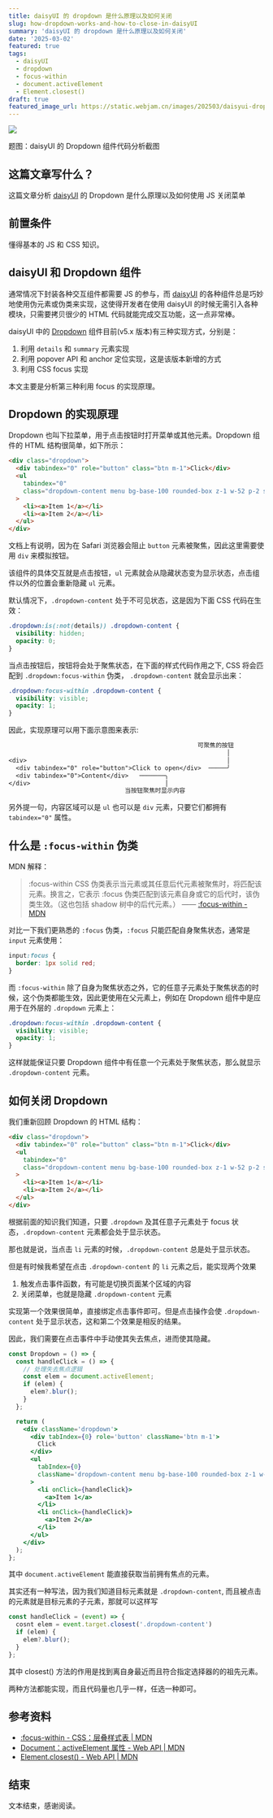 ```yaml
---
title: daisyUI 的 dropdown 是什么原理以及如何关闭
slug: how-dropdown-works-and-how-to-close-in-daisyUI
summary: 'daisyUI 的 dropdown 是什么原理以及如何关闭'
date: '2025-03-02'
featured: true
tags:
  - daisyUI
  - dropdown
  - focus-within
  - document.activeElement
  - Element.closest()
draft: true
featured_image_url: https://static.webjam.cn/images/202503/daisyui-dropdown.webp
---
```


![](https://static.webjam.cn/images/202503/daisyui-dropdown.webp)

题图：daisyUI 的 Dropdown 组件代码分析截图

## 这篇文章写什么？

这篇文章分析 [daisyUI](https://daisyui.com/) 的 Dropdown 是什么原理以及如何使用 JS 关闭菜单

## 前置条件

懂得基本的 JS 和 CSS 知识。

## daisyUI 和 Dropdown 组件

通常情况下封装各种交互组件都需要 JS 的参与，而 [daisyUI](https://daisyui.com/) 的各种组件总是巧妙地使用伪元素或伪类来实现，这使得开发者在使用 daisyUI 的时候无需引入各种模块，只需要拷贝很少的 HTML 代码就能完成交互功能，这一点非常棒。

daisyUI 中的 [Dropdown](https://daisyui.com/components/dropdown/) 组件目前(v5.x 版本)有三种实现方式，分别是：

1. 利用 `details` 和 `summary` 元素实现
2. 利用 popover API 和 anchor 定位实现，这是该版本新增的方式
3. 利用 CSS focus 实现

本文主要是分析第三种利用 focus 的实现原理。

## Dropdown 的实现原理

Dropdown 也叫下拉菜单，用于点击按钮时打开菜单或其他元素。Dropdown 组件的 HTML 结构很简单，如下所示：

```html
<div class="dropdown">
  <div tabindex="0" role="button" class="btn m-1">Click</div>
  <ul
    tabindex="0"
    class="dropdown-content menu bg-base-100 rounded-box z-1 w-52 p-2 shadow"
  >
    <li><a>Item 1</a></li>
    <li><a>Item 2</a></li>
  </ul>
</div>
```

文档上有说明，因为在 Safari 浏览器会阻止 `button` 元素被聚焦，因此这里需要使用 `div` 来模拟按钮。

该组件的具体交互就是点击按钮，`ul` 元素就会从隐藏状态变为显示状态，点击组件以外的位置会重新隐藏 `ul` 元素。

默认情况下，`.dropdown-content` 处于不可见状态，这是因为下面 CSS 代码在生效：

```css
.dropdown:is(:not(details)) .dropdown-content {
  visibility: hidden;
  opacity: 0;
}
```

当点击按钮后，按钮将会处于聚焦状态，在下面的样式代码作用之下, CSS 将会匹配到 `.dropdown:focus-within` 伪类， `.dropdown-content` 就会显示出来：

```css
.dropdown:focus-within .dropdown-content {
  visibility: visible;
  opacity: 1;
}
```

因此，实现原理可以用下面示意图来表示:

```txt
                                                    可聚焦的按钮
                                                            │
<div>                                                       │
  <div tabindex="0" role="button">Click to open</div>  ─────╯
  <div tabindex="0">Content</div>   ───────╮
</div>                                     │
                                当按钮聚焦时显示内容
```

另外提一句，内容区域可以是 `ul` 也可以是 `div` 元素，只要它们都拥有 `tabindex="0"` 属性。

## 什么是 `:focus-within` 伪类

MDN 解释：

> :focus-within CSS 伪类表示当元素或其任意后代元素被聚焦时，将匹配该元素。换言之，它表示 :focus 伪类匹配到该元素自身或它的后代时，该伪类生效。（这也包括 shadow 树中的后代元素。） —— [:focus-within - MDN](https://developer.mozilla.org/zh-CN/docs/Web/CSS/:focus-within)

对比一下我们更熟悉的 `:focus` 伪类，`:focus` 只能匹配自身聚焦状态，通常是 `input` 元素使用：

```css
input:focus {
  border: 1px solid red;
}
```

而 `:focus-within` 除了自身为聚焦状态之外，它的任意子元素处于聚焦状态的时候，这个伪类都能生效，因此更使用在父元素上，例如在 Dropdown 组件中是应用于在外层的 `.dropdown` 元素上：

```css
.dropdown:focus-within .dropdown-content {
  visibility: visible;
  opacity: 1;
}
```

这样就能保证只要 Dropdown 组件中有任意一个元素处于聚焦状态，那么就显示 `.dropdown-content` 元素。

## 如何关闭 Dropdown

我们重新回顾 Dropdown 的 HTML 结构：

```html
<div class="dropdown">
  <div tabindex="0" role="button" class="btn m-1">Click</div>
  <ul
    tabindex="0"
    class="dropdown-content menu bg-base-100 rounded-box z-1 w-52 p-2 shadow"
  >
    <li><a>Item 1</a></li>
    <li><a>Item 2</a></li>
  </ul>
</div>
```

根据前面的知识我们知道，只要 `.dropdown` 及其任意子元素处于 focus 状态，`.dropdown-content` 元素都会处于显示状态。

那也就是说，当点击 `li` 元素的时候，`.dropdown-content` 总是处于显示状态。

但是有时候我希望在点击 `.dropdown-content` 的 `li` 元素之后，能实现两个效果

1. 触发点击事件函数，有可能是切换页面某个区域的内容
2. 关闭菜单，也就是隐藏 `.dropdown-content` 元素

实现第一个效果很简单，直接绑定点击事件即可。但是点击操作会使 `.dropdown-content` 处于显示状态，这和第二个效果是相反的结果。

因此，我们需要在点击事件中手动使其失去焦点，进而使其隐藏。

```jsx
const Dropdown = () => {
  const handleClick = () => {
    // 处理失去焦点逻辑
    const elem = document.activeElement;
    if (elem) {
      elem?.blur();
    }
  };

  return (
    <div className='dropdown'>
      <div tabIndex={0} role='button' className='btn m-1'>
        Click
      </div>
      <ul
        tabIndex={0}
        className='dropdown-content menu bg-base-100 rounded-box z-1 w-52 p-2 shadow'
      >
        <li onClick={handleClick}>
          <a>Item 1</a>
        </li>
        <li onClick={handleClick}>
          <a>Item 2</a>
        </li>
      </ul>
    </div>
  );
};
```

其中 `document.activeElement` 能直接获取当前拥有焦点的元素。

其实还有一种写法，因为我们知道目标元素就是 `.dropdown-content`, 而且被点击的元素就是目标元素的子元素，那就可以这样写

```js
const handleClick = (event) => {
  cosnt elem = event.target.closest('.dropdown-content')
  if (elem) {
    elem?.blur();
  }
};
```

其中 closest() 方法的作用是找到离自身最近而且符合指定选择器的的祖先元素。

两种方法都能实现，而且代码量也几乎一样，任选一种即可。

## 参考资料

- [:focus-within - CSS：层叠样式表 | MDN](https://developer.mozilla.org/zh-CN/docs/Web/CSS/:focus-within)
- [Document：activeElement 属性 - Web API | MDN](https://developer.mozilla.org/zh-CN/docs/Web/API/Document/activeElement)
- [Element.closest() - Web API | MDN](https://developer.mozilla.org/zh-CN/docs/Web/API/Element/closest)

## 结束

文本结束，感谢阅读。
